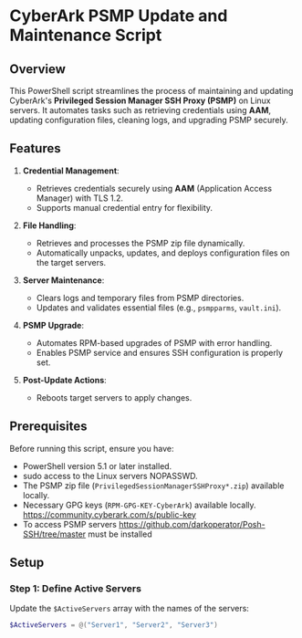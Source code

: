 # CyberArk PSMP Update and Maintenance Script

## Overview

This PowerShell script streamlines the process of maintaining and updating CyberArk's **Privileged Session Manager SSH Proxy (PSMP)** on Linux servers. It automates tasks such as retrieving credentials using **AAM**, updating configuration files, cleaning logs, and upgrading PSMP securely.

## Features

1. **Credential Management**:
   - Retrieves credentials securely using **AAM** (Application Access Manager) with TLS 1.2.
   - Supports manual credential entry for flexibility.

2. **File Handling**:
   - Retrieves and processes the PSMP zip file dynamically.
   - Automatically unpacks, updates, and deploys configuration files on the target servers.

3. **Server Maintenance**:
   - Clears logs and temporary files from PSMP directories.
   - Updates and validates essential files (e.g., `psmpparms`, `vault.ini`).

4. **PSMP Upgrade**:
   - Automates RPM-based upgrades of PSMP with error handling.
   - Enables PSMP service and ensures SSH configuration is properly set.

5. **Post-Update Actions**:
   - Reboots target servers to apply changes.

## Prerequisites

Before running this script, ensure you have:

- PowerShell version 5.1 or later installed.
- sudo access to the Linux servers NOPASSWD.
- The PSMP zip file (`PrivilegedSessionManagerSSHProxy*.zip`) available locally.
- Necessary GPG keys (`RPM-GPG-KEY-CyberArk`) available locally. https://community.cyberark.com/s/public-key
- To access PSMP servers https://github.com/darkoperator/Posh-SSH/tree/master must be installed


## Setup

### Step 1: Define Active Servers
Update the `$ActiveServers` array with the names of the servers:

```powershell
$ActiveServers = @("Server1", "Server2", "Server3")